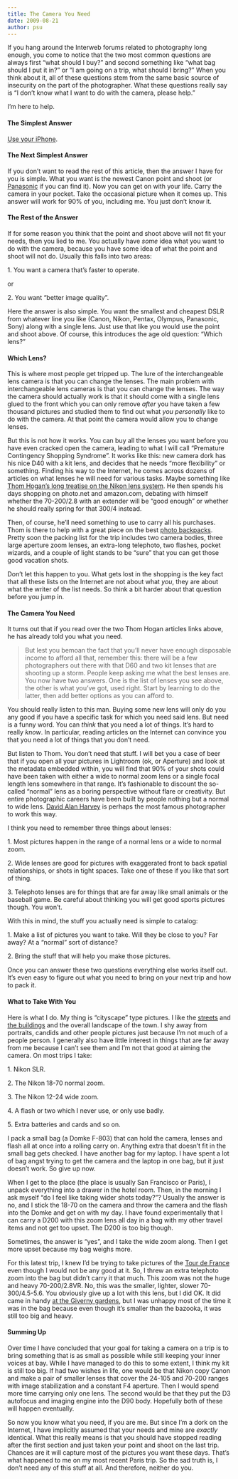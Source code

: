 ```yaml
---
title: The Camera You Need
date: 2009-08-21
author: psu
---
```


<p>If you hang around the Interweb forums related to photography long enough, you come to notice that the two most common questions are always first &#8220;what should I buy?&#8221; and second something like &#8220;what bag should I put it in?&#8221; or &#8220;I am going on a trip, what should I bring?&#8221; When you think about it, all of these questions stem from the same basic source of insecurity on the part of the photographer. What these questions really say is &#8220;I don&#8217;t know what I want to do with the camera, please help.&#8221;</p>
<p>I&#8217;m here to help.<br />

<h4>The Simplest Answer</h4>
<p>
<a href="http://mutable-states.com/the-golden-age-of-cameras-part-1.html">Use your iPhone</a>.
</p>
<h4>The Next Simplest Answer</h4>
<p>If you don&#8217;t want to read the rest of this article, then the answer I have for you is simple. What you want is the newest Canon point and shoot (or <a href="../../../01/08/camera-enough/index.html">Panasonic</a> if you can find it). Now you can get on with your life. Carry the camera in your pocket. Take the occasional picture when it comes up. This answer will work for 90% of you, including me. You just don&#8217;t know it.</p>
<h4>The Rest of the Answer</h4>
<p>If for some reason you think that the point and shoot above will not fit your needs, then you lied to me. You actually have <em>some</em> idea what you want to do with the camera, because you have some idea of what the point and shoot will not do. Usually this falls into two areas:</p>

<p>1. You want a camera that&#8217;s faster to operate.</p>

<p>or</p>

<p>2. You want &#8220;better image quality&#8221;.</p>

<p>Here the answer is also simple. You want the smallest and cheapest DSLR from whatever line you like (Canon, Nikon, Pentax, Olympus, Panasonic, Sony) along with a single lens. Just use that like you would use the point and shoot above. Of course, this introduces the age old question: &#8220;Which lens?&#8221;</p>

<h4>Which Lens?</h4>
<p>This is where most people get tripped up. The lure of the interchangeable lens camera is that you can change the lenses. The main problem with interchangeable lens cameras is that you can change the lenses. The way the camera should actually work is that it should come with a single lens glued to the front which you can only remove <em>after</em> you have taken a few thousand pictures and studied them to find out what <em>you personally</em> like to do with the camera. At that point the camera would allow you to change lenses.</p>
<p>But this is not how it works. You can buy all the lenses you want before you have even cracked open the camera, leading to what I will call &#8220;Premature Contingency Shopping Syndrome&#8221;. It works like this: new camera dork has his nice D40 with a kit lens, and decides that he needs &#8220;more flexibility&#8221; or something. Finding his way to the Internet, he comes across dozens of articles on what lenses he will need for various tasks. Maybe something like <a href="http://bythom.com/rationallenses.htm">Thom Hogan&#8217;s long treatise on the Nikon lens system</a>. He then spends his days shopping on photo.net and amazon.com, debating with himself whether the 70-200/2.8 with an extender will be &#8220;good enough&#8221; or whether he should really spring for that 300/4 instead.</p>
<p>Then, of course, he&#8217;ll need something to use to carry all his purchases. Thom is there to help with a great piece on the best <a href="http://bythom.com/bags.htm">photo backpacks</a>. Pretty soon the packing list for the trip includes two camera bodies, three large aperture zoom lenses, an extra-long telephoto, two flashes, pocket wizards, and a couple of light stands to be &#8220;sure&#8221; that you can get those good vacation shots.</p>
<p>Don&#8217;t let this happen to you. What gets lost in the shopping is the key fact that all these lists on the Internet are not about what <em>you</em>, they are about what the writer of the list needs. So think a bit harder about that question before you jump in.</p>
<h4>The Camera You Need</h4>
<p>It turns out that if you read over the two Thom Hogan articles links above, he has already told you what you need.</p>
<blockquote><p>
But lest you bemoan the fact that you&#8217;ll never have enough disposable income to afford all that, remember this: there will be a few photographers out there with that D60 and two kit lenses that are shooting up a storm. People keep asking me what the best lenses are. You now have two answers. One is the list of lenses you see above, the other is what you&#8217;ve got, used right. Start by learning to do the latter, then add better options as you can afford to.
</p></blockquote>
<p>You should really listen to this man. Buying some new lens will only do you any good if you have a specific task for which you need said lens. But need is a funny word. You can <em>think</em> that you need a lot of things. It&#8217;s hard to really <em>know</em>. In particular, reading articles on the Internet can convince you that you need a lot of things that you don&#8217;t need.</p>
<p>But listen to Thom. You don&#8217;t need that stuff. I will bet you a case of beer that if you open all your pictures in Lightroom (ok, or Aperture) and look at the metadata embedded within, you will find that 90% of your shots could have been taken with either a wide to normal zoom lens or a single focal length lens somewhere in that range. It&#8217;s fashionable to discount the so-called &#8220;normal&#8221; lens as a boring perspective without flare or creativity. But entire photographic careers have been built by people nothing but a normal to wide lens. <a href="http://en.wikipedia.org/wiki/David_Alan_Harvey">David Alan Harvey</a> is perhaps the most famous photographer to work this way.</p>
<p>I think you need to remember three things about lenses:</p>

<p>1. Most pictures happen in the range of a normal lens or a wide to normal zoom.</p>

<p>2. Wide lenses are good for pictures with exaggerated front to back spatial relationships, or shots in tight spaces. Take one of these if you like that sort of thing.</p>

<p>3. Telephoto lenses are for things that are far away like small animals or the baseball game. Be careful about thinking you will get good sports pictures though. You won&#8217;t.</p>

<p>With this in mind, the stuff you actually need is simple to catalog:</p>

<p>1. Make a list of pictures you want to take. Will they be close to you? Far away? At a &#8220;normal&#8221; sort of distance?</p>

<p>2. Bring the stuff that will help you make those pictures.</p>

<p>Once you can answer these two questions everything else works itself out. It&#8217;s even easy to figure out what you need to bring on your next trip and how to pack it.</p>
<h4>What to Take With You</h4>
<p>Here is what I do. My thing is &#8220;cityscape&#8221; type pictures. I like the <a href="http://www.flickr.com/photos/79904144@N00/3764641235/">streets</a> and <a href="http://www.flickr.com/photos/79904144@N00/3762955415/in/photostream/">the buildings</a> and the overall landscape of the town. I shy away from portraits, candids and other people pictures just because I&#8217;m not much of a people person.  I generally also have little interest in things that are far away from me because I can&#8217;t see them and I&#8217;m not that good at aiming the camera. On most trips I take:</p>
<p>1. Nikon SLR.</p>

<p>2. The Nikon 18-70 normal zoom.</p>

<p>3. The Nikon 12-24 wide zoom.</p>

<p>4. A flash or two which I never use, or only use badly.</p>

<p>5. Extra batteries and cards and so on.</p>

<p>I pack a small bag (a Domke F-803) that can hold the camera, lenses and flash all at once into a rolling carry on. Anything extra that doesn&#8217;t fit in the small bag gets checked. I have another bag for my laptop. I have spent a lot of bag angst trying to get the camera and the laptop in one bag, but it just doesn&#8217;t work. So give up now.</p>
<p>When I get to the place (the place is usually San Francisco or Paris), I unpack everything into a drawer in the hotel room. Then, in the morning I ask myself  &#8220;do I feel like taking wider shots today?&#8221;? Usually the answer is no, and I stick the 18-70 on the camera and throw the camera and the flash into the Domke and get on with my day. I have found experimentally that I can carry a D200 with this zoom lens all day in a bag with my other travel items and not get too upset. The D200 is too big though.</p>
<p>Sometimes, the answer is &#8220;yes&#8221;, and I take the wide zoom along. Then I get more upset because my bag weighs more.</p>
<p>For this latest trip, I knew I&#8217;d be trying to take pictures of the <a href="http://www.flickr.com/photos/79904144@N00/3758750583/">Tour de France</a> even though I would not be any good at it. So, I threw an extra telephoto zoom into the bag but didn&#8217;t carry it that much. This zoom was not the huge and heavy 70-200/2.8VR. No, this was the smaller, lighter, slower 70-300/4.5-5.6. You obviously give up a lot with this lens, but I did OK. It did came in handy <a href="http://www.flickr.com/photos/79904144@N00/3765480698/">at the Giverny gardens</a>, but I was unhappy most of the time it was in the bag because even though it&#8217;s smaller than the bazooka, it was still too big and heavy.</p>
<h4>Summing Up</h4>
<p>Over time I have concluded that your goal for taking a camera on a trip is to bring something that is as small as possible while still keeping your inner voices at bay. While I have managed to do this to some extent, I think my kit is still too big. If had two wishes in life, one would be that Nikon copy Canon and make a pair of smaller lenses that cover the 24-105 and 70-200 ranges with image stabilization and a constant F4 aperture. Then I would spend more time carrying only one lens. The second would be that they put the D3 autofocus and imaging engine into the D90 body. Hopefully both of these will happen eventually.</p>
<p>So now you know what you need, if you are me. But since I&#8217;m a dork on the Internet, I have implicitly assumed that your needs and mine are <em>exactly</em> identical. What this really means is that you should have stopped reading after the first section and just taken your point and shoot on the last trip. Chances are it will capture most of the pictures you want these days. That&#8217;s what happened to me on my most recent Paris trip. So the sad truth is, I don&#8217;t need any of this stuff at all. And therefore, neither do you.</p>
